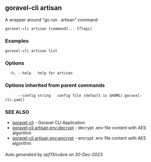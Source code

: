 ## goravel-cli artisan

A wrapper around "go run . artisan" command

```
goravel-cli artisan [command]... [flags]
```

### Examples

```
goravel-cli artisan list
```

### Options

```
  -h, --help   help for artisan
```

### Options inherited from parent commands

```
      --config string   config file (default is $HOME/.goravel-cli.yaml)
```

### SEE ALSO

* [goravel-cli](goravel-cli.md)	 - Goravel CLI Application
* [goravel-cli artisan env:decrypt](goravel-cli_artisan_env:decrypt.md)	 - decrypt .env file content with AES algorithm
* [goravel-cli artisan env:encrypt](goravel-cli_artisan_env:encrypt.md)	 - encrypt .env file content with AES algorithm

###### Auto generated by spf13/cobra on 30-Dec-2023
